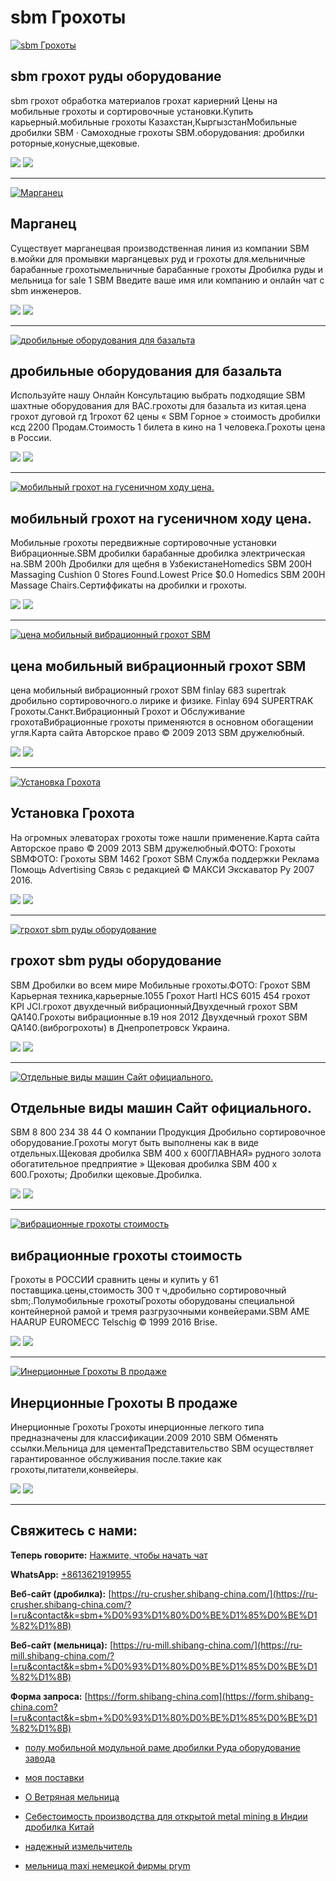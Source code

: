 # sbm Грохоты

<a href="https://swt.shibang-china.com/?l=ru&img&k=sbm+%D0%93%D1%80%D0%BE%D1%85%D0%BE%D1%82%D1%8B" target="_blank">![sbm Грохоты](http://static.shibang-china.com/all-800x300/949.jpg)</a>

## sbm грохот руды оборудование
sbm грохот обработка материалов грохат кариерний Цены на мобильные грохоты и сортировочные установки.Купить карьерный.мобильные грохоты Казахстан,КыргызстанМобильные дробилки SBM · Самоходные грохоты SBM.оборудования: дробилки роторные,конусные,щековые.


<a href="https://whatsapp.shibangsoft.com/WhatsApp.php" target="_blank" title="WhatsApp">![](http://static.shibang-china.com/icon/whatsapp.png)</a> <a href="https://swt.shibang-china.com/?l=ru&icon&k=sbm+%D0%93%D1%80%D0%BE%D1%85%D0%BE%D1%82%D1%8B" target="_blank">![](http://static.shibang-china.com/icon/chat-ru.png)</a>

---

<a href="https://swt.shibang-china.com/?l=ru&img&k=sbm+%D0%93%D1%80%D0%BE%D1%85%D0%BE%D1%82%D1%8B" target="_blank">![Марганец](http://static.shibang-china.com/all-800x300/180.jpg)</a>

## Марганец
Существует марганецвая производственная линия из компании SBM в.мойки для промывки марганцевых руд и грохоты для.мельничные барабанные грохотымельничные барабанные грохоты Дробилка руды и мельница for sale 1 SBM Введите ваше имя или компанию и онлайн чат с sbm инженеров.


<a href="https://whatsapp.shibangsoft.com/WhatsApp.php" target="_blank" title="WhatsApp">![](http://static.shibang-china.com/icon/whatsapp.png)</a> <a href="https://swt.shibang-china.com/?l=ru&icon&k=sbm+%D0%93%D1%80%D0%BE%D1%85%D0%BE%D1%82%D1%8B" target="_blank">![](http://static.shibang-china.com/icon/chat-ru.png)</a>

---

<a href="https://swt.shibang-china.com/?l=ru&img&k=sbm+%D0%93%D1%80%D0%BE%D1%85%D0%BE%D1%82%D1%8B" target="_blank">![дробильные оборудования для базальта](http://static.shibang-china.com/all-800x300/602.jpg)</a>

## дробильные оборудования для базальта
Используйте нашу Онлайн Консультацию выбрать подходящие SBM шахтные оборудования для ВАС.грохоты для базальта из китая.цена грохот дуговой гд 1грохот 62 цены « SBM Горное » стоимость дробилки ксд 2200 Продам.Стоимость 1 билета в кино на 1 человека.Грохоты цена в России.


<a href="https://whatsapp.shibangsoft.com/WhatsApp.php" target="_blank" title="WhatsApp">![](http://static.shibang-china.com/icon/whatsapp.png)</a> <a href="https://swt.shibang-china.com/?l=ru&icon&k=sbm+%D0%93%D1%80%D0%BE%D1%85%D0%BE%D1%82%D1%8B" target="_blank">![](http://static.shibang-china.com/icon/chat-ru.png)</a>

---

<a href="https://swt.shibang-china.com/?l=ru&img&k=sbm+%D0%93%D1%80%D0%BE%D1%85%D0%BE%D1%82%D1%8B" target="_blank">![мобильный грохот на гусеничном ходу цена.](http://static.shibang-china.com/all-800x300/796.jpg)</a>

## мобильный грохот на гусеничном ходу цена.
Мобильные грохоты передвижные сортировочные установки Вибрационные.SBM дробилки барабанные дробилка электрическая на.SBM 200h Дробилки для щебня в УзбекистанеHomedics SBM 200H Massaging Cushion 0 Stores Found.Lowest Price $0.0 Homedics SBM 200H Massage Chairs.Сертиффикаты на дробилки и грохоты.


<a href="https://whatsapp.shibangsoft.com/WhatsApp.php" target="_blank" title="WhatsApp">![](http://static.shibang-china.com/icon/whatsapp.png)</a> <a href="https://swt.shibang-china.com/?l=ru&icon&k=sbm+%D0%93%D1%80%D0%BE%D1%85%D0%BE%D1%82%D1%8B" target="_blank">![](http://static.shibang-china.com/icon/chat-ru.png)</a>

---

<a href="https://swt.shibang-china.com/?l=ru&img&k=sbm+%D0%93%D1%80%D0%BE%D1%85%D0%BE%D1%82%D1%8B" target="_blank">![цена мобильный вибрационный грохот SBM](http://static.shibang-china.com/all-800x300/290.jpg)</a>

## цена мобильный вибрационный грохот SBM
цена мобильный вибрационный грохот SBM finlay 683 supertrak дробильно сортировочного.о лирике и физике. Finlay 694 SUPERTRAK Грохоты.Санкт.Вибрационный Грохот и Обслуживание грохотаВибрационные грохоты применяются в основном обогащении угля.Карта сайта Авторское право © 2009 2013 SBM дружелюбный.


<a href="https://whatsapp.shibangsoft.com/WhatsApp.php" target="_blank" title="WhatsApp">![](http://static.shibang-china.com/icon/whatsapp.png)</a> <a href="https://swt.shibang-china.com/?l=ru&icon&k=sbm+%D0%93%D1%80%D0%BE%D1%85%D0%BE%D1%82%D1%8B" target="_blank">![](http://static.shibang-china.com/icon/chat-ru.png)</a>

---

<a href="https://swt.shibang-china.com/?l=ru&img&k=sbm+%D0%93%D1%80%D0%BE%D1%85%D0%BE%D1%82%D1%8B" target="_blank">![Установка Грохота](http://static.shibang-china.com/all-800x300/350.jpg)</a>

## Установка Грохота
На огромных элеваторах грохоты тоже нашли применение.Карта сайта Авторское право © 2009 2013 SBM дружелюбный.ФОТО: Грохоты SBMФОТО: Грохоты SBM 1462 Грохот SBM Служба поддержки Реклама Помощь Advertising Связь с редакцией © МАКСИ Экскаватор Ру 2007 2016.


<a href="https://whatsapp.shibangsoft.com/WhatsApp.php" target="_blank" title="WhatsApp">![](http://static.shibang-china.com/icon/whatsapp.png)</a> <a href="https://swt.shibang-china.com/?l=ru&icon&k=sbm+%D0%93%D1%80%D0%BE%D1%85%D0%BE%D1%82%D1%8B" target="_blank">![](http://static.shibang-china.com/icon/chat-ru.png)</a>

---

<a href="https://swt.shibang-china.com/?l=ru&img&k=sbm+%D0%93%D1%80%D0%BE%D1%85%D0%BE%D1%82%D1%8B" target="_blank">![грохот sbm руды оборудование](http://static.shibang-china.com/all-800x300/226.jpg)</a>

## грохот sbm руды оборудование
SBM Дробилки во всем мире Мобильные грохоты.ФОТО: Грохот SBM Карьерная техника,карьерные.1055 Грохот Hartl HCS 6015 454 грохот KPI JCI.грохот двухдечный вибрационныйДвухдечный грохот SBM QA140.Грохоты вибрационные в.19 ноя 2012 Двухдечный грохот SBM QA140.(виброгрохоты) в Днепропетровск Украина.


<a href="https://whatsapp.shibangsoft.com/WhatsApp.php" target="_blank" title="WhatsApp">![](http://static.shibang-china.com/icon/whatsapp.png)</a> <a href="https://swt.shibang-china.com/?l=ru&icon&k=sbm+%D0%93%D1%80%D0%BE%D1%85%D0%BE%D1%82%D1%8B" target="_blank">![](http://static.shibang-china.com/icon/chat-ru.png)</a>

---

<a href="https://swt.shibang-china.com/?l=ru&img&k=sbm+%D0%93%D1%80%D0%BE%D1%85%D0%BE%D1%82%D1%8B" target="_blank">![Отдельные виды машин Сайт официального.](http://static.shibang-china.com/all-800x300/869.jpg)</a>

## Отдельные виды машин Сайт официального.
SBM 8 800 234 38 44 О компании Продукция Дробильно сортировочное оборудование.Грохоты могут быть выполнены как в виде отдельных.Щековая дробилка SBM 400 х 600ГЛАВНАЯ» рудного золота обогатительное предприятие » Щековая дробилка SBM 400 х 600.Грохоты; Дробилки щековые.Дробилка.


<a href="https://whatsapp.shibangsoft.com/WhatsApp.php" target="_blank" title="WhatsApp">![](http://static.shibang-china.com/icon/whatsapp.png)</a> <a href="https://swt.shibang-china.com/?l=ru&icon&k=sbm+%D0%93%D1%80%D0%BE%D1%85%D0%BE%D1%82%D1%8B" target="_blank">![](http://static.shibang-china.com/icon/chat-ru.png)</a>

---

<a href="https://swt.shibang-china.com/?l=ru&img&k=sbm+%D0%93%D1%80%D0%BE%D1%85%D0%BE%D1%82%D1%8B" target="_blank">![вибрационные грохоты стоимость](http://static.shibang-china.com/all-800x300/1459.jpg)</a>

## вибрационные грохоты стоимость
Грохоты в РОССИИ сравнить цены и купить у 61 поставщика.цены,стоимость 300 т ч,дробильно сортировочный sbm;.Полумобильные грохотыГрохоты оборудованы специальной контейнерной рамой и тремя разгрузочными конвейерами.SBM AME HAARUP EUROMECC Telschig © 1999 2016 Brise.


<a href="https://whatsapp.shibangsoft.com/WhatsApp.php" target="_blank" title="WhatsApp">![](http://static.shibang-china.com/icon/whatsapp.png)</a> <a href="https://swt.shibang-china.com/?l=ru&icon&k=sbm+%D0%93%D1%80%D0%BE%D1%85%D0%BE%D1%82%D1%8B" target="_blank">![](http://static.shibang-china.com/icon/chat-ru.png)</a>

---

<a href="https://swt.shibang-china.com/?l=ru&img&k=sbm+%D0%93%D1%80%D0%BE%D1%85%D0%BE%D1%82%D1%8B" target="_blank">![Инерционные Грохоты В продаже](http://static.shibang-china.com/all-800x300/979.jpg)</a>

## Инерционные Грохоты В продаже
Инерционные Грохоты Грохоты инерционные легкого типа предназначены для классификации.2009 2010 SBM Обменять ссылки.Мельница для цементаПредставительство SBM осуществляет гарантированное обслуживания после.такие как грохоты,питатели,конвейеры.


<a href="https://whatsapp.shibangsoft.com/WhatsApp.php" target="_blank" title="WhatsApp">![](http://static.shibang-china.com/icon/whatsapp.png)</a> <a href="https://swt.shibang-china.com/?l=ru&icon&k=sbm+%D0%93%D1%80%D0%BE%D1%85%D0%BE%D1%82%D1%8B" target="_blank">![](http://static.shibang-china.com/icon/chat-ru.png)</a>

---
## Свяжитесь с нами:

**Теперь говорите:** [Нажмите, чтобы начать чат](https://swt.shibang-china.com?l=ru&contact&k=sbm+%D0%93%D1%80%D0%BE%D1%85%D0%BE%D1%82%D1%8B)

**WhatsApp:**  [+8613621919955](https://whatsapp.shibangsoft.com/WhatsApp.php)

**Веб-сайт (дробилка):** [https://ru-crusher.shibang-china.com/](https://ru-crusher.shibang-china.com/?l=ru&contact&k=sbm+%D0%93%D1%80%D0%BE%D1%85%D0%BE%D1%82%D1%8B)

**Веб-сайт (мельница):** [https://ru-mill.shibang-china.com/](https://ru-mill.shibang-china.com/?l=ru&contact&k=sbm+%D0%93%D1%80%D0%BE%D1%85%D0%BE%D1%82%D1%8B)

**Форма запроса:** [https://form.shibang-china.com](https://form.shibang-china.com?l=ru&contact&k=sbm+%D0%93%D1%80%D0%BE%D1%85%D0%BE%D1%82%D1%8B)

* [полу мобильной модульной раме дробилки Руда оборудование завода](../98/%D0%BF%D0%BE%D0%BB%D1%83%20%D0%BC%D0%BE%D0%B1%D0%B8%D0%BB%D1%8C%D0%BD%D0%BE%D0%B9%20%D0%BC%D0%BE%D0%B4%D1%83%D0%BB%D1%8C%D0%BD%D0%BE%D0%B9%20%D1%80%D0%B0%D0%BC%D0%B5%20%D0%B4%D1%80%D0%BE%D0%B1%D0%B8%D0%BB%D0%BA%D0%B8%20%D0%A0%D1%83%D0%B4%D0%B0%20%D0%BE%D0%B1%D0%BE%D1%80%D1%83%D0%B4%D0%BE%D0%B2%D0%B0%D0%BD%D0%B8%D0%B5%20%D0%B7%D0%B0%D0%B2%D0%BE%D0%B4%D0%B0.md)

* [моя поставки](../103/%D0%BC%D0%BE%D1%8F%20%D0%BF%D0%BE%D1%81%D1%82%D0%B0%D0%B2%D0%BA%D0%B8.md)

* [О Ветряная мельница](../104/%D0%9E%20%D0%92%D0%B5%D1%82%D1%80%D1%8F%D0%BD%D0%B0%D1%8F%20%D0%BC%D0%B5%D0%BB%D1%8C%D0%BD%D0%B8%D1%86%D0%B0.md)

* [Себестоимость производства для открытой metal mining в Индии дробилка Китай](../96/%D0%A1%D0%B5%D0%B1%D0%B5%D1%81%D1%82%D0%BE%D0%B8%D0%BC%D0%BE%D1%81%D1%82%D1%8C%20%D0%BF%D1%80%D0%BE%D0%B8%D0%B7%D0%B2%D0%BE%D0%B4%D1%81%D1%82%D0%B2%D0%B0%20%D0%B4%D0%BB%D1%8F%20%D0%BE%D1%82%D0%BA%D1%80%D1%8B%D1%82%D0%BE%D0%B9%20metal%20mining%20%D0%B2%20%D0%98%D0%BD%D0%B4%D0%B8%D0%B8%20%D0%B4%D1%80%D0%BE%D0%B1%D0%B8%D0%BB%D0%BA%D0%B0%20%D0%9A%D0%B8%D1%82%D0%B0%D0%B9.md)

* [надежный измельчитель](../103/%D0%BD%D0%B0%D0%B4%D0%B5%D0%B6%D0%BD%D1%8B%D0%B9%20%D0%B8%D0%B7%D0%BC%D0%B5%D0%BB%D1%8C%D1%87%D0%B8%D1%82%D0%B5%D0%BB%D1%8C.md)

* [мельница maxi немецкой фирмы prym](../95/%D0%BC%D0%B5%D0%BB%D1%8C%D0%BD%D0%B8%D1%86%D0%B0%20maxi%20%D0%BD%D0%B5%D0%BC%D0%B5%D1%86%D0%BA%D0%BE%D0%B9%20%D1%84%D0%B8%D1%80%D0%BC%D1%8B%20prym.md)